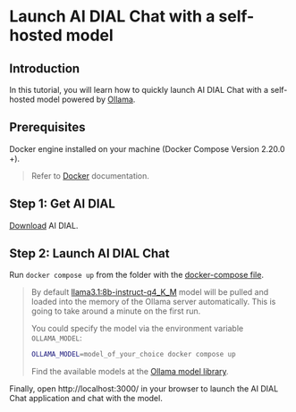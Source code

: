 # Launch AI DIAL Chat with a self-hosted model

## Introduction

In this tutorial, you will learn how to quickly launch AI DIAL Chat with a self-hosted model powered by [Ollama](https://ollama.com/).

## Prerequisites

Docker engine installed on your machine (Docker Compose Version 2.20.0 +).

> Refer to [Docker](https://docs.docker.com/desktop/) documentation.

## Step 1: Get AI DIAL

[Download](https://github.com/epam/ai-dial/tree/main/dial-docker-compose/ollama/) AI DIAL.

## Step 2: Launch AI DIAL Chat

Run `docker compose up` from the folder with the [docker-compose file](https://github.com/epam/ai-dial/blob/main/dial-docker-compose/ollama/docker-compose.yml).

> By default [llama3.1:8b-instruct-q4_K_M](https://ollama.com/library/llama3.1:8b-instruct-q4_K_M) model will be pulled and loaded into the memory of the Ollama server automatically. This is going to take around a minute on the first run.
>
> You could specify the model via the environment variable `OLLAMA_MODEL`:
>
> ```sh
> OLLAMA_MODEL=model_of_your_choice docker compose up
> ```
>
> Find the available models at the [Ollama model library](https://ollama.com/library).

Finally, open http://localhost:3000/ in your browser to launch the AI DIAL Chat application and chat with the model.
